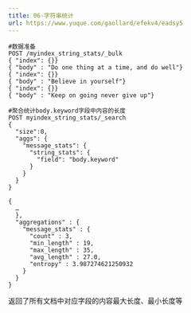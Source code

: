 ```yaml
---
title: 06-字符串统计
url: https://www.yuque.com/gaollard/efekv4/eadsy5
---
```


    #数据准备
    POST /myindex_string_stats/_bulk
    { "index": {}}
    { "body" : "Do one thing at a time, and do well"}
    { "index": {}}
    { "body" : "Believe in yourself"}
    { "index": {}}
    { "body" : "Keep on going never give up"}
         
    #聚合统计body.keyword字段中内容的长度 
    POST myindex_string_stats/_search
    { 
      "size":0,
      "aggs": {
        "message_stats": {
          "string_stats": {
            "field": "body.keyword"
          }
        }
      }
    }

    {
      …
      },
      "aggregations" : {
        "message_stats" : {
          "count" : 3,
          "min_length" : 19,
          "max_length" : 35,
          "avg_length" : 27.0,
          "entropy" : 3.987274621250932
        }
      }
    }

返回了所有文档中对应字段的内容最大长度、最小长度等
